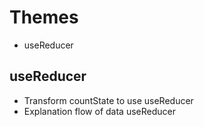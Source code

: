 # Themes

- useReducer

## useReducer

- Transform countState to use useReducer
- Explanation flow of data useReducer
